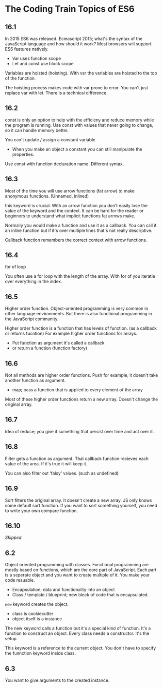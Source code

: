 # The Coding Train Topics of ES6

## 16.1

In 2015 ES6 was released. Ecmascript 2015; what's the syntax of the JavaScript language and how should it work? Most browsers will support ES6 features natively.

* Var uses function scope
* Let and const use block scope

Variables are hoisted (hoisting). With var the variables are hoisted to the top of the function.

The hoisting process makes code with var prone to error. You can't just replace var with let. There is a technical difference.

## 16.2
const is only an option to help with the efficieny and reduce memory while the program is running. Use const with values that never going to change, so it can handle memory better.

You can't update / assign a constant variable.

* When you make an object a constant you can still manipulate the properties.

Use const with function declaration name. Different syntax.

## 16.3
Most of the time you will use arrow functions (fat arrow) to make anonymous functions. (Unnamed, inlined)

this keyword is crucial. With an arrow function you don't easily lose the value of the keyword and the context. It can be hard for the reader or beginners to understand what implicit functions fat arrows make. 

Normally you would make a function and use it as a callback. You can call it an inline function but if it's over multiple lines that's not really descriptive.

Callback function remembers the correct context with arrow functions.

## 16.4
for of loop

You often use a for loop with the length of the array. With for of you iteratie over everything in the index.

## 16.5
Higher order function. Object-oriented programming is very common in other language environments. But there is also functional programming in the JavaScript community.

Higher order function is a function that has levels of function. (as a callback or returns fucntion) For example higher order functions for arrays.

* Put function as argument it's called a callback
* or return a function (function factory)

## 16.6
Not all methods are higher order functions. Push for example, it doesn't take another function as argument.

* map; pass a function that is applied to every element of the array

Most of these higher order functions return a new array. Doesn't change the original array.

## 16.7
Idea of reduce; you give it something that persist over time and act over it.

## 16.8
Filter gets a function as argument. That callback function recieves each value of the area. If it's true it will keep it.

You can also filter out 'falsy' values. (such as undefined)

## 16.9
Sort filters the original array. It doesn't create a new array. JS only knows some default sort function. If you want to sort something yourself, you need to write your own compare function.

## 16.10
*Skipped*

## 6.2
Object oriented programming with classes. Functional programming are mostly based on functions, which are the core part of JavaScript.
Each part is a seperate object and you want to create multiple of it. You make your code resuable.

* Encapsulation; data and functionality into an object
* Class / template / blueprint; new block of code that is encapsulated.

`new` keyword creates the object. 

* class is cookiecutter
* object itself is a instance

The new keyword calls a function but it's a special kind of function. It's a function to construct an object. Every class needs a constructor. It's the setup.

This keyword is a reference to the current object. You don't have to specify the funnction keyword inside class.

## 6.3
You want to give arguments to the created instance.